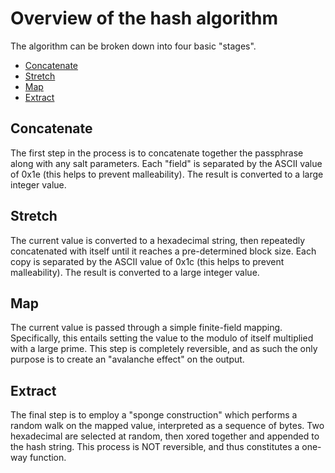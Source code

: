 # Overview of the hash algorithm

The algorithm can be broken down into four basic "stages".

- [Concatenate](#Concatenate)
- [Stretch](#Stretch)
- [Map](#Map)
- [Extract](#Extract)

## Concatenate

The first step in the process is to concatenate together the passphrase along with any salt parameters. Each "field" is separated by the ASCII value of 0x1e (this helps to prevent malleability). The result is converted to a large integer value.

## Stretch

The current value is converted to a hexadecimal string, then repeatedly concatenated with itself until it reaches a pre-determined block size. Each copy is separated by the ASCII value of 0x1c (this helps to prevent malleability). The result is converted to a large integer value.

## Map

The current value is passed through a simple finite-field mapping. Specifically, this entails setting the value to the modulo of itself multiplied with a large prime. This step is completely reversible, and as such the only purpose is to create an "avalanche effect" on the output.

## Extract

The final step is to employ a "sponge construction" which performs a random walk on the mapped value, interpreted as a sequence of bytes. Two hexadecimal are selected at random, then xored together and appended to the hash string. This process is NOT reversible, and thus constitutes a one-way function.
